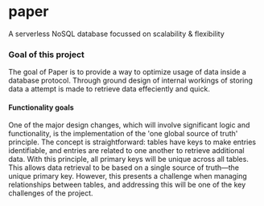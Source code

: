 # paper
A serverless NoSQL database focussed on scalability & flexibility

<h3> Goal of this project</h3>
<p>The goal of Paper is to provide a way to optimize usage of data inside a database protocol. Through ground design of internal workings of storing data a attempt is made to retrieve data effeciently and quick. </p>

<h4> Functionality goals </h4>
<p>One of the major design changes, which will involve significant logic and functionality, is the implementation of the 'one global source of truth' principle. The concept is straightforward: tables have keys to make entries identifiable, and entries are related to one another to retrieve additional data. With this principle, all primary keys will be unique across all tables. This allows data retrieval to be based on a single source of truth—the unique primary key. However, this presents a challenge when managing relationships between tables, and addressing this will be one of the key challenges of the project.</p>
